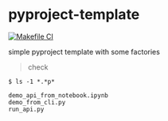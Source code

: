 # pyproject-template

[![Makefile CI](https://github.com/obar1/pyproject-template/actions/workflows/makefile.yml/badge.svg)](https://github.com/obar1/pyproject-template/actions/workflows/makefile.yml)

simple pyproject template with some factories

> check
```
$ ls -1 *.*p*

demo_api_from_notebook.ipynb
demo_from_cli.py
run_api.py

```
